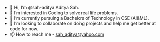 - 👋 Hi, I’m @sah-aditya Aditya Sah.
- 👀 I’m interested in Coding to solve real life problems.
- 🌱 I’m currently pursuing a Bachelors of Technology in CSE (AI&ML).
- 💞️ I’m looking to collaborate on doing projects and help me get better at code for now.
- 📫 How to reach me - sah_aditya@yahoo.com 


<!---
sah-aditya/sah-aditya is a ✨ special ✨ repository because its `README.md` (this file) appears on your GitHub profile.
You can click the Preview link to take a look at your changes.
--->
